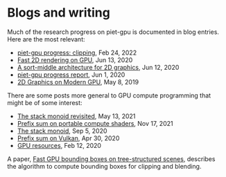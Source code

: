 # Blogs and writing

Much of the research progress on piet-gpu is documented in blog entries. Here are the most relevant:

* [piet-gpu progress: clipping](https://raphlinus.github.io/rust/graphics/gpu/2022/02/24/piet-gpu-clipping.html), Feb 24, 2022
* [Fast 2D rendering on GPU](https://raphlinus.github.io/rust/graphics/gpu/2020/06/13/fast-2d-rendering.html), Jun 13, 2020
* [A sort-middle architecture for 2D graphics](https://raphlinus.github.io/rust/graphics/gpu/2020/06/12/sort-middle.html), Jun 12, 2020
* [piet-gpu progress report](https://raphlinus.github.io/rust/graphics/gpu/2020/06/01/piet-gpu-progress.html), Jun 1, 2020
* [2D Graphics on Modern GPU](https://raphlinus.github.io/rust/graphics/gpu/2019/05/08/modern-2d.html), May 8, 2019

There are some posts more general to GPU compute programming that might be of some interest:

* [The stack monoid revisited](https://raphlinus.github.io/gpu/2021/05/13/stack-monoid-revisited.html), May 13, 2021
* [Prefix sum on portable compute shaders](https://raphlinus.github.io/gpu/2021/11/17/prefix-sum-portable.html), Nov 17, 2021
* [The stack monoid](https://raphlinus.github.io/gpu/2020/09/05/stack-monoid.html), Sep 5, 2020
* [Prefix sum on Vulkan](https://raphlinus.github.io/gpu/2020/04/30/prefix-sum.html), Apr 30, 2020
* [GPU resources](https://raphlinus.github.io/gpu/2020/02/12/gpu-resources.html), Feb 12, 2020

A paper, [Fast GPU bounding boxes on tree-structured scenes], describes the algorithm to compute bounding boxes for clipping and blending.

[Fast GPU bounding boxes on tree-structured scenes]: https://arxiv.org/abs/2205.11659